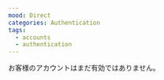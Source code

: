 ```yaml
---
mood: Direct
categories: Authentication
tags:
  - accounts
  - authentication
---
```

お客様のアカウントはまだ有効ではありません。